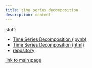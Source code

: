 ```yaml
---
title: time series decomposition
description: content
---
```


stuff:
- [Time Series Decomposition (ipynb)](TimeSeries.ipynb)
- [Time Series Decomposition (html)](TimeSeries.html)
- [repository](https://github.com/moses-alexander/sat-solver-rec-backtracking)

[link to main page](/index.md)
